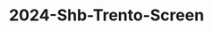 ---
schema: liveme
title: 2024-Shb-Trento-Screen
organization: name  # Copyright Holders in the config file 
notes: 
resources:
    - name: codebook
      # URL must link to the corresponding codebook
      url: >-
          /liveme/documentation/codebooks/screen.html
      format: html
    - name: project description
      url: >-
          /liveme/documentation/shb
      format: html
    - name: Datascientia community project
      url: >-
          https://ds.datascientia.eu/community/public/projects/63cd43b5-9e20-4f36-a6b6-275946352522
      format: html
license: 'https://datascientiafoundation.github.io/LivePeople/resources/2023LivePeopleLicense.html'  # Fixed field

dataset_name: Screen 
location: Trento (IT)
latitude_map: 46.04
longitude_map: 11.07
start_date: 2024-09-24T00:00
end_date: 2024-10-24T00:00
dataset_type: Sensors
sensor_type: Device-Usage
size: 0,02 MB
dataset_format: parquet  # Fixed
data_origin: direct observation
number_participants: 1
language: unknown
collection_name: SHB course
project_url: <a href="https://ds.datascientia.eu/community/public/projects/63cd43b5-9e20-4f36-a6b6-275946352522">Datascientia community project</a>
5_stars: 3  # Fixed value
publication_date: 2024-10-19 17:08:33  # Current timestamp
identifier: 007.AAAO.AAA.00  # Generated based on the defined rules
request_contact: datadistribution.knowdive@unitn.it
maintainer: name  # Maintainer based on authors
maintainer_email: datadistribution [DOT] knowdive [AT] unitn [DOT] it  # Fixed email
category:
  - Personal data
type:
  - Datasets
---
